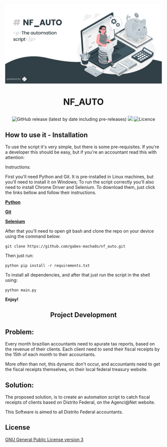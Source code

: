 ![Banner](https://github.com/gabes-machado/nfauto/blob/main/assets/nf_AUTO.png?raw=true)

# <p align='center'> NF_AUTO

<div align="center">

![GitHub release (latest by date including pre-releases)](https://img.shields.io/badge/version-%F0%9D%9B%BC--alpha-brightgreen)
<a href = "mailto:gm.consultoria.financas@gmail.com"><img src="https://img.shields.io/badge/e--mail%3Email-blue" target="_blank"></a>
![Licence](https://img.shields.io/badge/licence-GPL--3.0-red)

</div>

## How to use it - Installation

To use the script it's very simple, but there is some pre-requisites. If you're a developer this should be easy, but if you're an accountant read this with attention:

Instructions:

First you'll need Python and Git. It is pre-installed in Linux machines, but you'll need to install it on Windows;
To run the script correctly you'll also need to install Chrome Driver and Selenium.
To download them, just click the links bellow and follow their instructions.

[**Python**](https://www.python.org/)

[**Git**](https://git-scm.com/)

[**Selenium**](https://www.selenium.dev/documentation/webdriver/)

After that you'll need to open git bash and clone the repo on your device using the command below:

```git clone https://github.com/gabes-machado/nf_auto.git```

Then just run:

```python pip install -r requirements.txt```

To install all dependencies, and after that just run the script in the shell using:

```python main.py```

**Enjoy!**

## <p align='center'> Project Development
## Problem:

Every month brazilian accountants need to apurate tax reports, based on the revenue of their clients. Each client need to send their fiscal receipts by the 15th of each month to their accountants.

More often than not, this dynamic don't occur, and accountants need to get the fiscal receipts themselves, on their local federal treasury website.

## Solution:

The proposed solution, is to create an automation script to catch fiscal receipts of clients based on Distrito Federal, on the Agenci@Net website.

This Software is aimed to all Distrito Federal accountants.

## License

[GNU General Public License version 3](https://opensource.org/licenses/GPL-3.0)
